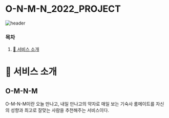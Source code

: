 # O-N-M-N_2022_PROJECT
![header](https://capsule-render.vercel.app/api?type=waving&color=6BBEE2&height=300&section=header&text=O-M-N-M&fontSize=90)

### 목차

1. [🏫 서비스 소개](#-서비스-소개)





# 🏫 서비스 소개

## O-M-N-M
O-M-N-M이란 오늘 만나고, 내일 만나고의 약자로
매일 보는 기숙사 룸메이트를
자신의 성향과 최고로 잘맞는 사람을 추천해주는 서비스이다.
